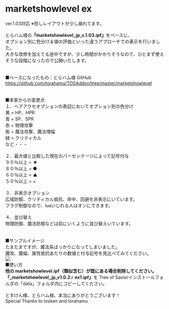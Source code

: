 # marketshowlevel ex

ver.1.03対応 ※但しレイアウトが少し崩れてます。<br>
<br>
とらハム様の<b>『marketshowlevel_jp_v.1.03.ipf』</b>をベースに、<br>
オプション別に色分け＆値の評価といった違うアプローチでの表示を行いました。<br>
大きな改修を加えてる途中ですが、少し時間がかかりそうなので、ひとまず使えそうな段階になったので公開いたします。<br>
<br>
<br>
■ベースになったもの：とらハム様 GitHub<br>
https://github.com/torahamu/TOSAddon/tree/master/marketshowlevel
<br>
<br>
<br>
■本家からの変更点<br>
１．ヘアアクセオプションの表記においてオプション別の色分け<br>
黄 = HP、HPR<br>
青 = SP、SPR<br>
赤 = 物理攻撃<br>
紫 = 魔法攻撃、魔法増幅<br>
緑 = クリティカル<br>
など・・・<br>
<br>
２．最大値と比較した現在のパーセンテージによって記号付与<br>
９０％以上 = ★<br>
８０％以上 = ●<br>
６０％以上 = ▲<br>
５０％以上 = ×<br>
<br>
３．非表示オプション<br>
広域防御、クリティカル抵抗、命中、回避を非表示にいています。<br>
フラグ制御なので、luaいじれる人はオンにできます。<br>
<br>
４．並び替え<br>
物理防御、魔法防御などは前にいくように並び替えいています。<br>
<br>
<br>
■サンプルイメージ<br>
たまたまですが、魔法系ばっかりになってしまいました。<br>
魔攻、魔幅、属性抵抗あたりの数値と付与記号を見比べてみてください。<br>
<img src="https://github.com/chicori/chicorin/blob/master/sample_image.jpg">
<br>
■使い方<br>
<b>他の marketshowlevel.ipf（類似含む）が既にある場合削除してください。</b><br>
<b>『_marketshowlevel_jp_v1.0.2♬ex1.ipf』</b>を Tree of Saviorインストールフォルダの「data」フォルダ内にコピーしてください。<br>
<br>
とすけん様、とらハム様、本当にありがとうございます！<br>
Special Thanks to tosken and torahamu<br>

